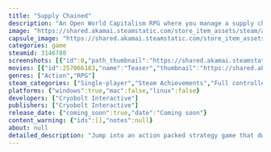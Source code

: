 ```yaml
---
title: "Supply Chained"
description: "An Open World Capitalism RPG where you manage a supply chain and keep anyone from touching it with all means necessary."
image: "https://shared.akamai.steamstatic.com/store_item_assets/steam/apps/3146780/header.jpg?t=1729250889"
capsule_image: "https://shared.akamai.steamstatic.com/store_item_assets/steam/apps/3146780/72d46ed1cb1f0d23a81ac0954360600b072247ef/capsule_231x87.jpg?t=1729250889"
categories: game
steamid: 3146780
screenshots: [{"id":0,"path_thumbnail":"https://shared.akamai.steamstatic.com/store_item_assets/steam/apps/3146780/ss_7834b0917d820b5cb43245e2a6dd51e924053697.600x338.jpg?t=1729250889","path_full":"https://shared.akamai.steamstatic.com/store_item_assets/steam/apps/3146780/ss_7834b0917d820b5cb43245e2a6dd51e924053697.1920x1080.jpg?t=1729250889"},{"id":1,"path_thumbnail":"https://shared.akamai.steamstatic.com/store_item_assets/steam/apps/3146780/ss_7346561d666d3178a2722542d9073b99e0ed6a70.600x338.jpg?t=1729250889","path_full":"https://shared.akamai.steamstatic.com/store_item_assets/steam/apps/3146780/ss_7346561d666d3178a2722542d9073b99e0ed6a70.1920x1080.jpg?t=1729250889"},{"id":2,"path_thumbnail":"https://shared.akamai.steamstatic.com/store_item_assets/steam/apps/3146780/ss_845b5c80dadffd21d0efefd346cbda860e4383e6.600x338.jpg?t=1729250889","path_full":"https://shared.akamai.steamstatic.com/store_item_assets/steam/apps/3146780/ss_845b5c80dadffd21d0efefd346cbda860e4383e6.1920x1080.jpg?t=1729250889"},{"id":3,"path_thumbnail":"https://shared.akamai.steamstatic.com/store_item_assets/steam/apps/3146780/ss_25db7b0e14c17dd882442b5777efd949a79156c2.600x338.jpg?t=1729250889","path_full":"https://shared.akamai.steamstatic.com/store_item_assets/steam/apps/3146780/ss_25db7b0e14c17dd882442b5777efd949a79156c2.1920x1080.jpg?t=1729250889"},{"id":4,"path_thumbnail":"https://shared.akamai.steamstatic.com/store_item_assets/steam/apps/3146780/ss_20a309fda64bb34f9e2ad363a8bfea19b0b81557.600x338.jpg?t=1729250889","path_full":"https://shared.akamai.steamstatic.com/store_item_assets/steam/apps/3146780/ss_20a309fda64bb34f9e2ad363a8bfea19b0b81557.1920x1080.jpg?t=1729250889"},{"id":5,"path_thumbnail":"https://shared.akamai.steamstatic.com/store_item_assets/steam/apps/3146780/ss_56f053dae23a4da49c41d688335eb8568a1021ce.600x338.jpg?t=1729250889","path_full":"https://shared.akamai.steamstatic.com/store_item_assets/steam/apps/3146780/ss_56f053dae23a4da49c41d688335eb8568a1021ce.1920x1080.jpg?t=1729250889"}]
movies: [{"id":257066183,"name":"Teaser","thumbnail":"https://shared.akamai.steamstatic.com/store_item_assets/steam/apps/257066183/adcf5278a29d4bde435f807c6b75a497cb435440/movie_600x337.jpg?t=1729180130","webm":{"480":"http://video.akamai.steamstatic.com/store_trailers/257066183/movie480_vp9.webm?t=1729180130","max":"http://video.akamai.steamstatic.com/store_trailers/257066183/movie_max_vp9.webm?t=1729180130"},"mp4":{"480":"http://video.akamai.steamstatic.com/store_trailers/257066183/movie480.mp4?t=1729180130","max":"http://video.akamai.steamstatic.com/store_trailers/257066183/movie_max.mp4?t=1729180130"},"highlight":true}]
genres: ["Action","RPG"]
steam_categories: ["Single-player","Steam Achievements","Full controller support"]
platforms: {"windows":true,"mac":false,"linux":false}
developers: ["Cryobolt Interactive"]
publishers: ["Cryobolt Interactive"]
release_date: {"coming_soon":true,"date":"Coming soon"}
content_warning: {"ids":[],"notes":null}
about: null
detailed_description: "Jump into an action packed strategy game that dwells into into the nitty-gritty of managing your own business while handling the relations you build throughout. Navigate through fierce negotiations &amp; tumultuous relations while working towards setting yourself up as a big player in the market. But keep an eye out, as not everyone likes a new-comer deep diving into the bustling underworld of trades &amp; finances. Will you hold on to your morals or end up abandoning them in search of success? Only time can tell.  <br><br><strong>Negotiate </strong>through risky deals, where each decision counts towards your success. Rip off or be ripped off by dealers, suppliers &amp; restaurants. Decide and invest in building relations with the people who will further your goals. Careful though cause appearances can be deceiving. Work through unique experiences with individual characters to build a relation or break one.<br><br><strong>Deadly shootouts</strong> are common in the underworld the hard part is not getting caught, work your way through shootouts without leaving a trace. Navigate through the cut throat world of gangs &amp; supply - chains.<br><br><strong>Reputation </strong>is everything for a businessman, move through deals &amp; influence your way through the game to reach your goal. Make strategic choices to maintain your influence &amp; avoid unnecessary conflicts. Influence is a powerful thing to have &amp; also gets you to powerful places <br><br>All this doesn't come <strong>stress</strong> free though, find a way to reduce your stress or will you burn out from all the pressure. Perform various activities through out the map to reduce your stress &amp; ensure that your deals take place smoothly or you can also choose to go wild &amp; embrace it. <br><br>Take on the challenge to rise to the the top of the <strong>supply chain</strong> while maintaining your sanity!"
---
```


